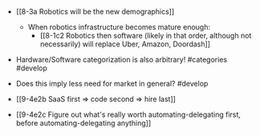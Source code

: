 - [[8-3a Robotics will be the new demographics]]
	- When robotics infrastructure becomes mature enough:
		- [[8-1c2 Robotics then software (likely in that order, although not necessarily) will replace Uber, Amazon, Doordash]]

- Hardware/Software categorization is also arbitrary! #categories #develop

- Does this imply less need for market in general? #develop

- [[9-4e2b SaaS first ⇒ code second ⇒ hire last]]
- [[9-4e2c Figure out what's really worth automating-delegating first, before automating-delegating anything]]
